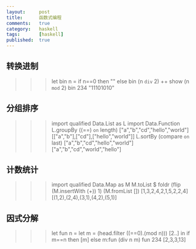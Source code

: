 ```yaml
---
layout:     post
title:      函数式编程
comments:   true
category:   haskell
tags:       [haskell]
published:  true
---
```


## 转换进制

>>> let bin n = if n==0 then "" else bin (n `div` 2) ++ show (n `mod` 2)
>>> bin 234
"11101010"

## 分组排序
>>> import qualified Data.List as L
>>> import Data.Function
>>> L.groupBy ((==) `on` length) ["a","b","cd","hello","world"]
[["a","b"],["cd"],["hello","world"]]
>>> L.sortBy (compare `on` last) ["a","b","cd","hello","world"] 
["a","b","cd","world","hello"]

## 计数统计

>>> import qualified Data.Map as M
>>> M.toList $ foldr (flip (M.insertWith (+)) 1) (M.fromList []) [1,3,2,4,2,1,5,2,2,4]
[(1,2),(2,4),(3,1),(4,2),(5,1)]

## 因式分解

>>> let fun n = let m = (head.filter ((==0).(mod n))) [2..] in if m==n then [m] else m:fun (div n m)
>>> fun 234
[2,3,3,13]

